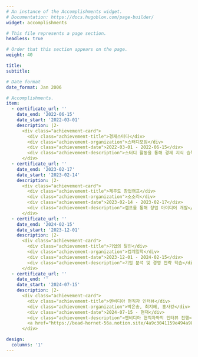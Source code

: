 ```yaml
---
# An instance of the Accomplishments widget.
# Documentation: https://docs.hugoblox.com/page-builder/
widget: accomplishments

# This file represents a page section.
headless: true

# Order that this section appears on the page.
weight: 40

title: 
subtitle:

# Date format
date_format: Jan 2006

# Accomplishments.
item:
  - certificate_url: ''
    date_end: '2022-06-15'
    date_start: '2022-03-01'
    description: |2-
      <div class="achievement-card">
        <div class="achievement-title">경제스터디</div>
        <div class="achievement-organization">스터디모임</div>
        <div class="achievement-date">2022-03-01 - 2022-06-15</div>
        <div class="achievement-description">스터디 활동을 통해 경제 지식 습득</div>
      </div>
  - certificate_url: ''
    date_end: '2023-02-17'
    date_start: '2023-02-14'
    description: |2-
      <div class="achievement-card">
        <div class="achievement-title">제주도 창업캠프</div>
        <div class="achievement-organization">소소리</div>
        <div class="achievement-date">2023-02-14 - 2023-02-17</div>
        <div class="achievement-description">캠프를 통해 창업 아이디어 개발</div>
      </div>
  - certificate_url: ''
    date_end: '2024-02-15'
    date_start: '2023-12-01'
    description: |2-
      <div class="achievement-card">
        <div class="achievement-title">기업의 달인</div>
        <div class="achievement-organization">컴계일학</div>
        <div class="achievement-date">2023-12-01 - 2024-02-15</div>
        <div class="achievement-description">기업 분석 및 경영 전략 학습</div>
      </div>
  - certificate_url: ''
    date_end: ''
    date_start: '2024-07-15'
    description: |2-
      <div class="achievement-card">
        <div class="achievement-title">엔비디아 현직자 인터뷰</div>
        <div class="achievement-organization">박은송, 최지혜, 홍사강</div>
        <div class="achievement-date">2024-07-15 - 현재</div>
        <div class="achievement-description">엔비디아 현직자와의 인터뷰 진행</div>
        <a href="https://bead-hornet-56a.notion.site/4a9c3041159e494a98762a3d12e63b2e?pvs=4" class="achievement-button">자세히 보기</a>
      </div>

design:
  columns: '1'
---
```

